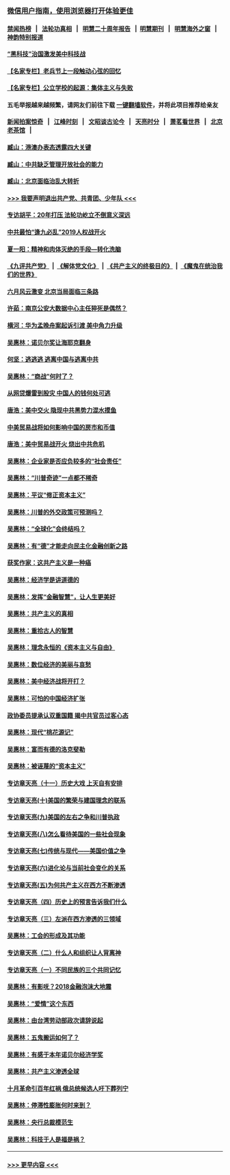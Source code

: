 ### [微信用户指南，使用浏览器打开体验更佳](https://github.com/gfw-breaker/banned-news1/blob/master/indexes/wechat-guide.md?t=0)
#### [禁闻热榜](热点新闻.md?t=0)  &nbsp;&nbsp;|&nbsp;&nbsp; [法轮功真相](https://github.com/gfw-breaker/truth/blob/master/README.md?t=0) &nbsp;&nbsp;|&nbsp;&nbsp; [明慧二十周年报告](https://github.com/gfw-breaker/mh-reports/blob/master/README.md?t=0) &nbsp;&nbsp;|&nbsp;&nbsp;[明慧期刊](https://github.com/gfw-breaker/mh-qikan) &nbsp;&nbsp;|&nbsp;&nbsp; [明慧海外之窗](https://github.com/gfw-breaker/mh-news/blob/master/README.md?t=0) &nbsp;&nbsp;|&nbsp;&nbsp; [神韵特别报道](https://github.com/gfw-breaker/mh-news/blob/master/shenyun.md?t=0)
#### [“黑科技”治国激发美中科技战](../pages/nsc423/n11638056.md?t=02041155) 
#### [【名家专栏】老兵节上一段触动心弦的回忆](../pages/nsc423/n11646016.md?t=02041155) 
#### [【名家专栏】公立学校的起源：集体主义与失败](../pages/nsc423/n11601833.md?t=02041155) 
#### 五毛举报越来越频繁，请网友们前往下载 [一键翻墙软件](https://github.com/gfw-breaker/ssr-accounts)，并将此项目推荐给亲友
#### [新闻拍案惊奇](https://github.com/gfw-breaker/banned-news1/blob/master/pages/link4.md) &nbsp;&nbsp;|&nbsp;&nbsp; [江峰时刻](https://github.com/gfw-breaker/banned-news1/blob/master/pages/link4.md) &nbsp;&nbsp;|&nbsp;&nbsp; [文昭谈古论今](https://github.com/gfw-breaker/banned-news1/blob/master/pages/link4.md) &nbsp;&nbsp;|&nbsp;&nbsp; [天亮时分](https://github.com/gfw-breaker/banned-news1/blob/master/pages/link4.md) &nbsp;&nbsp;|&nbsp;&nbsp; [萧茗看世界](https://github.com/gfw-breaker/banned-news1/blob/master/pages/link4.md) &nbsp;&nbsp;|&nbsp;&nbsp; [北京老茶馆](https://github.com/gfw-breaker/banned-news1/blob/master/pages/link4.md) &nbsp;&nbsp;|&nbsp;&nbsp; 
#### [臧山：港澳办表态透露四大关键](../pages/nsc423/n11421628.md?t=02041155) 
#### [臧山：中共缺乏管理开放社会的能力](../pages/nsc423/n11407457.md?t=02041155) 
#### [臧山：北京面临治乱大转折](../pages/nsc423/n11406895.md?t=02041155) 
#### [>>> 我要声明退出共产党、共青团、少年队 <<<](https://github.com/begood0513/goodnews/blob/master/quit/letter.md) 
#### [专访胡平：20年打压 法轮功屹立不倒意义深远](../pages/nsc423/n11398800.md?t=02041155) 
#### [中共最怕“逢九必乱”2019人权战开火](../pages/nsc423/n11385248.md?t=02041155) 
#### [夏一阳：精神和肉体灭绝的手段—转化洗脑](../pages/nsc423/n11368250.md?t=02041155) 
#### [《九评共产党》](https://github.com/begood0513/9ping.md/blob/master/README.md) &nbsp;|&nbsp; [《解体党文化》](../../../../jtdwh.md/blob/master/README.md)  &nbsp;|&nbsp; [《共产主义的终极目的》](../../../../gczydzjmd.md/blob/master/README.md) &nbsp;|&nbsp; [《魔鬼在统治我们的世界》](../../../../mgztzwmdsj.md/blob/master/README.md) 
#### [六月风云激变 北京当局面临三条路](../pages/nsc423/n11313668.md?t=02041155) 
#### [许茹：南京公安大数据中心主任猝死是偶然？](../pages/nsc423/n11064744.md?t=02041155) 
#### [横河：华为孟晚舟案起诉引渡 美中角力升级](../pages/nsc423/n11027230.md?t=02041155) 
#### [吴惠林：诺贝尔奖让海耶克翻身](../pages/nsc423/n10890049.md?t=02041155) 
#### [何坚：逃逃逃 逃离中国与逃离中共](../pages/nsc423/n10592891.md?t=02041155) 
#### [吴惠林：“商战”何时了？](../pages/nsc423/n10573558.md?t=02041155) 
#### [从网贷爆雷到股灾 中国人的钱何处可逃](../pages/nsc423/n10572800.md?t=02041155) 
#### [唐浩：美中交火 隐现中共黑势力混水摸鱼](../pages/nsc423/n10544040.md?t=02041155) 
#### [中美贸易战将如何影响中国的房市和币值](../pages/nsc423/n10543697.md?t=02041155) 
#### [唐浩：美中贸易战开火 烧出中共危机](../pages/nsc423/n10540126.md?t=02041155) 
#### [吴惠林：企业家是否应负较多的“社会责任”](../pages/nsc423/n10535022.md?t=02041155) 
#### [吴惠林：“川普奇迹”一点都不稀奇](../pages/nsc423/n10512808.md?t=02041155) 
#### [吴惠林：平议“修正资本主义”](../pages/nsc423/n10495724.md?t=02041155) 
#### [吴惠林：川普的外交政策可预测吗？](../pages/nsc423/n10462387.md?t=02041155) 
#### [吴惠林：“全球化”会终结吗？](../pages/nsc423/n10452838.md?t=02041155) 
#### [吴惠林：有“德”才能走向民主化金融创新之路](../pages/nsc423/n10432292.md?t=02041155) 
#### [获奖作家：这共产主义是一种癌](../pages/nsc423/n10431541.md?t=02041155) 
#### [吴惠林：经济学是讲道德的](../pages/nsc423/n10398014.md?t=02041155) 
#### [吴惠林：发挥“金融智慧”，让人生更美好](../pages/nsc423/n10375019.md?t=02041155) 
#### [吴惠林：共产主义的真相](../pages/nsc423/n10351394.md?t=02041155) 
#### [吴惠林：重拾古人的智慧](../pages/nsc423/n10337691.md?t=02041155) 
#### [吴惠林：理念永恒的《资本主义与自由》](../pages/nsc423/n10316274.md?t=02041155) 
#### [吴惠林：数位经济的美丽与哀愁](../pages/nsc423/n10292946.md?t=02041155) 
#### [吴惠林：美中经济战将开打？](../pages/nsc423/n10258825.md?t=02041155) 
#### [吴惠林：可怕的中国经济扩张](../pages/nsc423/n10219147.md?t=02041155) 
#### [政协委员提承认双重国籍 揭中共官员过客心态](../pages/nsc423/n10208809.md?t=02041155) 
#### [吴惠林：现代“桃花源记”](../pages/nsc423/n10185234.md?t=02041155) 
#### [吴惠林：富而有德的洛克斐勒](../pages/nsc423/n10142264.md?t=02041155) 
#### [吴惠林：被诬蔑的“资本主义”](../pages/nsc423/n10124816.md?t=02041155) 
#### [专访章天亮（十一）历史大戏 上天自有安排](../pages/nsc423/n10094905.md?t=02041155) 
#### [专访章天亮(十)美国的繁荣与建国理念的联系](../pages/nsc423/n10094899.md?t=02041155) 
#### [专访章天亮(九)美国的左右之争和川普执政](../pages/nsc423/n10094889.md?t=02041155) 
#### [专访章天亮(八)怎么看待美国的一些社会现象](../pages/nsc423/n10094857.md?t=02041155) 
#### [专访章天亮(七)传统与现代——美国价值之争](../pages/nsc423/n10093140.md?t=02041155) 
#### [专访章天亮(六)进化论与当前社会变化的关系](../pages/nsc423/n10092036.md?t=02041155) 
#### [专访章天亮(五)为何共产主义在西方不断渗透](../pages/nsc423/n10083620.md?t=02041155) 
#### [专访章天亮（四）历史上的预言告诉我们什么](../pages/nsc423/n10083606.md?t=02041155) 
#### [专访章天亮（三）左派在西方渗透的三领域](../pages/nsc423/n10081115.md?t=02041155) 
#### [吴惠林：工会的形成及其功能](../pages/nsc423/n10080633.md?t=02041155) 
#### [专访章天亮（二）什么人和组织让人背离神](../pages/nsc423/n10076637.md?t=02041155) 
#### [专访章天亮（一）不同民族的三个共同记忆](../pages/nsc423/n10074188.md?t=02041155) 
#### [吴惠林：有影呒？2018金融泡沫大地震](../pages/nsc423/n10040534.md?t=02041155) 
#### [吴惠林：“爱情”这个东西](../pages/nsc423/n10019423.md?t=02041155) 
#### [吴惠林：由台湾劳动部政次请辞说起](../pages/nsc423/n9979679.md?t=02041155) 
#### [吴惠林：五鬼搬运如何了？](../pages/nsc423/n9925338.md?t=02041155) 
#### [吴惠林：有感于本年诺贝尔经济学奖](../pages/nsc423/n9871883.md?t=02041155) 
#### [吴惠林：共产主义渗透全球](../pages/nsc423/n9812748.md?t=02041155) 
#### [十月革命引百年红祸 俄总统候选人吁下葬列宁](../pages/nsc423/n9810182.md?t=02041155) 
#### [吴惠林：停滞性膨胀何时来到？](../pages/nsc423/n9764136.md?t=02041155) 
#### [吴惠林：央行总裁模范生](../pages/nsc423/n9728134.md?t=02041155) 
#### [吴惠林：科技于人是福是祸？](../pages/nsc423/n9672982.md?t=02041155) 

----
#### [ >>> 更早内容 <<< ](../indexes/nsc423-earlier.md)
